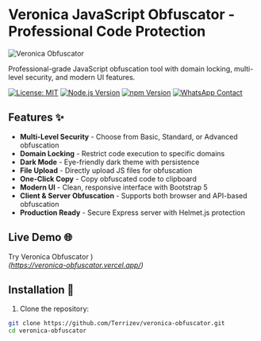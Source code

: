 # Veronica JavaScript Obfuscator - Professional Code Protection

![Veronica Obfuscator](https://raw.githubusercontent.com/Terrizev/veronica-obfuscator/main/screenshot.png)

Professional-grade JavaScript obfuscation tool with domain locking, multi-level security, and modern UI features.

[![License: MIT](https://img.shields.io/badge/License-MIT-yellow.svg)](https://opensource.org/licenses/MIT)
[![Node.js Version](https://img.shields.io/badge/node-%3E%3D16.0.0-brightgreen)](https://nodejs.org/)
[![npm Version](https://img.shields.io/badge/npm-%3E%3D8.0.0-blue)](https://www.npmjs.com/)
[![WhatsApp Contact](https://img.shields.io/badge/WhatsApp-+256784670936-brightgreen)](https://wa.me/256784670936)

## Features ✨

- **Multi-Level Security** - Choose from Basic, Standard, or Advanced obfuscation
- **Domain Locking** - Restrict code execution to specific domains
- **Dark Mode** - Eye-friendly dark theme with persistence
- **File Upload** - Directly upload JS files for obfuscation
- **One-Click Copy** - Copy obfuscated code to clipboard
- **Modern UI** - Clean, responsive interface with Bootstrap 5
- **Client & Server Obfuscation** - Supports both browser and API-based obfuscation
- **Production Ready** - Secure Express server with Helmet.js protection

## Live Demo 🌐

Try Veronica Obfuscator )  
*(https://veronica-obfuscator.vercel.app/)*

## Installation 🚀

1. Clone the repository:
```bash
git clone https://github.com/Terrizev/veronica-obfuscator.git
cd veronica-obfuscator
